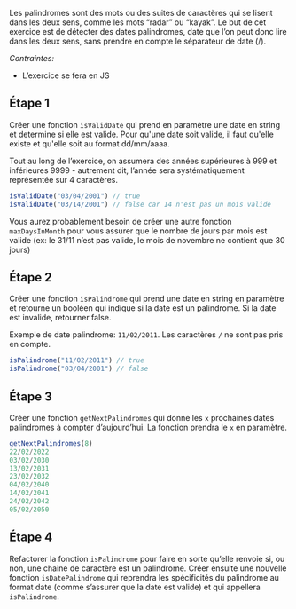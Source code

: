
Les palindromes sont des mots ou des suites de caractères qui se lisent dans les deux sens, comme les mots “radar” ou “kayak”.
Le but de cet exercice est de détecter des dates palindromes, date que l’on peut donc lire dans les deux sens, sans prendre en compte le séparateur de date (/).

*Contraintes:* 

- L’exercice se fera en JS

## Étape 1

Créer une fonction `isValidDate` qui prend en paramètre une date en string et determine si elle est valide. Pour qu'une date soit valide, il faut qu'elle existe et qu'elle soit au format dd/mm/aaaa.

Tout au long de l’exercice, on assumera des années supérieures à 999 et inférieures 9999 - autrement dit, l’année sera systématiquement représentée sur 4 caractères.

```jsx
isValidDate("03/04/2001") // true
isValidDate("03/14/2001") // false car 14 n'est pas un mois valide
```

Vous aurez probablement besoin de créer une autre fonction `maxDaysInMonth` pour vous assurer que le nombre de jours par mois est valide (ex: le 31/11 n’est pas valide, le mois de novembre ne contient que 30 jours)

## Étape 2

Créer une fonction `isPalindrome` qui prend une date en string en paramètre et retourne un booléen qui indique si la date est un palindrome. Si la date est invalide, retourner false.

Exemple de date palindrome: `11/02/2011`. Les caractères `/` ne sont pas pris en compte.

```jsx
isPalindrome("11/02/2011") // true
isPalindrome("03/04/2001") // false
```

## Étape 3

Créer une fonction `getNextPalindromes` qui donne les `x` prochaines dates palindromes à compter d’aujourd’hui. La fonction prendra le `x` en paramètre.

```jsx
getNextPalindromes(8)
22/02/2022
03/02/2030
13/02/2031
23/02/2032
04/02/2040
14/02/2041
24/02/2042
05/02/2050
```

## Étape 4

Refactorer la fonction `isPalindrome` pour faire en sorte qu’elle renvoie si, ou non, une chaine de caractère est un palindrome. Créer ensuite une nouvelle fonction `isDatePalindrome` qui reprendra les spécificités du palindrome au format date (comme s’assurer que la date est valide) et qui appellera `isPalindrome`.

